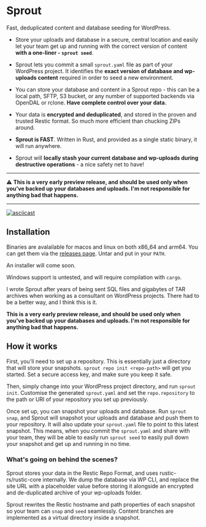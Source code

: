 # Sprout 
Fast, deduplicated content and database seeding for WordPress.

- Store your uploads and database in a secure, central location and easily let your team get up and running with the correct version of content **with a one-liner - `sprout seed`**.
  
- Sprout lets you commit a small `sprout.yaml` file as part of your WordPress project. It identifies the **exact version of database and wp-uploads content** required in order to seed a new environment.

- You can store your database and content in a Sprout repo - this can be a local path, SFTP, S3 bucket, or any number of supported backends via OpenDAL or rclone. **Have complete control over your data.**

- Your data is **encrypted and deduplicated**, and stored in the proven and trusted Restic format. So much more efficient than chucking ZIPs around.

- **Sprout is FAST**. Written in Rust, and provided as a single static binary, it will run anywhere.

- Sprout will **locally stash your current database and wp-uploads during destructive operations** - a nice safety net to have!

---

:warning: **This is a very early preview release, and should be used only when you've backed up your databases and uploads. I'm not responsible for anything bad that happens.**

---

[![asciicast](https://asciinema.org/a/636443.svg)](https://asciinema.org/a/636443)

## Installation

Binaries are avalailable for macos and linux on both x86_64 and arm64. You can get them via the [releases page](https://github.com/talss89/sprout/releases). Untar and put in your `PATH`.

An installer will come soon.

Windows support is untested, and will require compilation with `cargo`.

I wrote Sprout after years of being sent SQL files and gigabytes of TAR archives when working as a consultant on WordPress projects. There had to be a better way, and I think this is it.

**This is a very early preview release, and should be used only when you've backed up your databases and uploads. I'm not responsible for anything bad that happens.**


## How it works

First, you'll need to set up a repository. This is essentially just a directory that will store your snapshots. `sprout repo init <repo-path>` will get you started. Set a secure access key, and make sure you keep it safe.

Then, simply change into your WordPress project directory, and run `sprout init`. Customise the generated `sprout.yaml` and set the `repo.repository` to the path or URI of your repository you set up previously.

Once set up, you can snapshot your uploads and database. Run `sprout snap`, and Sprout will snapshot your uploads and database and push them to your repository. It will also update your `sprout.yaml` file to point to this latest snapshot. This means, when you commit the `sprout.yaml` and share with your team, they will be able to easily run `sprout seed` to easily pull down your snapshot and get up and running in no time.

### What's going on behind the scenes?

Sprout stores your data in the Restic Repo Format, and uses rustic-rs/rustic-core internally. We dump the database via WP CLI, and replace the site URL with a placeholder value before storing it alongside an encrypted and de-duplicated archive of your wp-uploads folder.

Sprout rewrites the Restic hostname and path properties of each snapshot so your team can `snap` and `seed` seamlessly. Content branches are implemented as a virtual directory inside a snapshot.
